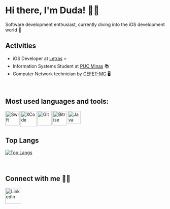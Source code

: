 # Hi there, I'm Duda! 👩‍💻

Software development enthusiast, currently diving into the iOS development world 🍎
</br>

## Activities

- iOS Developer at [Letras](https://www.letras.mus.br/) ⭐
- Information Systems Student at [PUC Minas](https://www.pucminas.br/destaques/Paginas/default.aspx) 📚
- Computer Network technician by [CEFET-MG](https://www.cefetmg.br) 🖥️

</br>

## Most used languages and tools:
<img align="left" alt="Swift"  width="45px" src="https://seeklogo.com/images/S/swift-logo-7927855EB5-seeklogo.com.png" />
<img align="left" alt="XCode" width=50px" src="https://is5-ssl.mzstatic.com/image/thumb/Purple124/v4/d0/88/2a/d0882a24-5851-8833-ec52-5e2792e7ac8a/Xcode-85-220-0-4-2x.png/1200x630bb.png" /> 
<img align="left" alt="Git" width=45px" src="https://git-scm.com/images/logos/downloads/Git-Icon-1788C.png" /> 
<img align="left" alt="Bitrise" width=45px" src="https://encrypted-tbn0.gstatic.com/images?q=tbn:ANd9GcQwBfhsPl9ZHqtp-hV9TaLb0NfbNN0iJOkhAg&usqp=CAU" /> 
<img align="left" alt="Java" width=40px" src="https://sm.pcmag.com/pcmag_uk/news/o/oracle-goo/oracle-google-verdict-samsung-focus-2-googles-self-driving-c_gncc.jpg"/>

</br>
</br>
</br>

## Top Langs

[![Top Langs](https://github-readme-stats.vercel.app/api/top-langs/?username=dudaporto&layout=compact&hide=c)](https://github.com/dudaporto/github-readme-stats)

</br>

## Connect with me 🙋‍♀️

<p><a href="https://www.linkedin.com/in/eduardaporto">
<img align="left" alt="LinkedIn" width=50px" src="https://logospng.org/download/linkedin/logo-linkedin-icon-2048.png"/>
</a></p>


